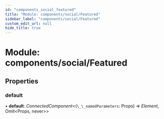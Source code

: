```yaml
---
id: "components_social_featured"
title: "Module: components/social/Featured"
sidebar_label: "components/social/Featured"
custom_edit_url: null
hide_title: true
---
```


# Module: components/social/Featured

## Properties

### default

• **default**: *ConnectedComponent*<(`\_\_namedParameters`: Props) => *Element*, Omit<Props, never\>\>
